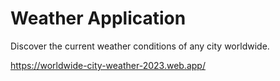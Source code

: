 # Weather Application

Discover the current weather conditions of any city worldwide.

https://worldwide-city-weather-2023.web.app/

